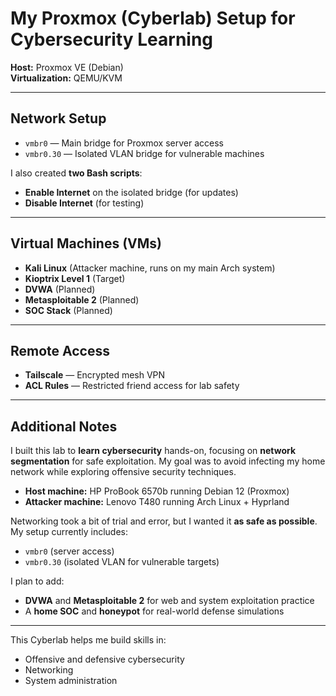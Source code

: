 # My Proxmox (Cyberlab) Setup for Cybersecurity Learning

**Host:** Proxmox VE (Debian)  
**Virtualization:** QEMU/KVM

---

## Network Setup

- `vmbr0` — Main bridge for Proxmox server access  
- `vmbr0.30` — Isolated VLAN bridge for vulnerable machines

I also created **two Bash scripts**:
- **Enable Internet** on the isolated bridge (for updates)
- **Disable Internet** (for testing)

---

## Virtual Machines (VMs)

- **Kali Linux** (Attacker machine, runs on my main Arch system)
- **Kioptrix Level 1** (Target)
- **DVWA** (Planned)
- **Metasploitable 2** (Planned)
- **SOC Stack** (Planned)

---

## Remote Access

- **Tailscale** — Encrypted mesh VPN
- **ACL Rules** — Restricted friend access for lab safety

---

## Additional Notes

I built this lab to **learn cybersecurity** hands-on, focusing on **network segmentation** for safe exploitation. My goal was to avoid infecting my home network while exploring offensive security techniques.

- **Host machine:** HP ProBook 6570b running Debian 12 (Proxmox)
- **Attacker machine:** Lenovo T480 running Arch Linux + Hyprland

Networking took a bit of trial and error, but I wanted it **as safe as possible**. My setup currently includes:
- `vmbr0` (server access)
- `vmbr0.30` (isolated VLAN for vulnerable targets)

I plan to add:
- **DVWA** and **Metasploitable 2** for web and system exploitation practice
- A **home SOC** and **honeypot** for real-world defense simulations

---

This Cyberlab helps me build skills in:
- Offensive and defensive cybersecurity
- Networking
- System administration
